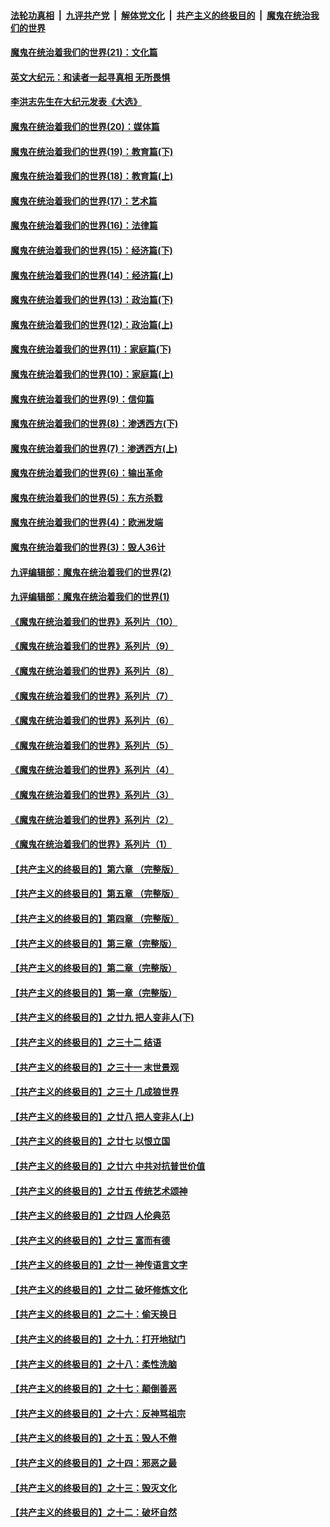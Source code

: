 

####  [法轮功真相](../../../../basic/blob/master/README.md?t=12280302) &nbsp;|&nbsp; [九评共产党](../../../../9ping.md/blob/master/README.md?t=12280302) &nbsp;|&nbsp; [解体党文化](../../../../jtdwh.md/blob/master/README.md?t=12280302)  &nbsp;|&nbsp; [共产主义的终极目的](../../../../gczydzjmd.md/blob/master/README.md?t=12280302) &nbsp;|&nbsp; [魔鬼在统治我们的世界](../../../../mgztzwmdsj.md/blob/master/README.md?t=12280302) 

#### [魔鬼在统治着我们的世界(21)：文化篇](../pages/nsc422/n10597706.md?t=12280302) 

#### [英文大纪元：和读者一起寻真相 无所畏惧](../pages/nsc422/n12542027.md?t=12280302) 

#### [李洪志先生在大纪元发表《大选》](../pages/nsc422/n12534746.md?t=12280302) 

#### [魔鬼在统治着我们的世界(20)：媒体篇](../pages/nsc422/n10586579.md?t=12280302) 

#### [魔鬼在统治着我们的世界(19)：教育篇(下)](../pages/nsc422/n10564808.md?t=12280302) 

#### [魔鬼在统治着我们的世界(18)：教育篇(上)](../pages/nsc422/n10526970.md?t=12280302) 

#### [魔鬼在统治着我们的世界(17)：艺术篇](../pages/nsc422/n10499093.md?t=12280302) 

#### [魔鬼在统治着我们的世界(16)：法律篇](../pages/nsc422/n10485969.md?t=12280302) 

#### [魔鬼在统治着我们的世界(15)：经济篇(下)](../pages/nsc422/n10469975.md?t=12280302) 

#### [魔鬼在统治着我们的世界(14)：经济篇(上)](../pages/nsc422/n10457370.md?t=12280302) 

#### [魔鬼在统治着我们的世界(13)：政治篇(下)](../pages/nsc422/n10448270.md?t=12280302) 

#### [魔鬼在统治着我们的世界(12)：政治篇(上)](../pages/nsc422/n10444576.md?t=12280302) 

#### [魔鬼在统治着我们的世界(11)：家庭篇(下)](../pages/nsc422/n10440961.md?t=12280302) 

#### [魔鬼在统治着我们的世界(10)：家庭篇(上)](../pages/nsc422/n10435448.md?t=12280302) 

#### [魔鬼在统治着我们的世界(9)：信仰篇](../pages/nsc422/n10432159.md?t=12280302) 

#### [魔鬼在统治着我们的世界(8)：渗透西方(下)](../pages/nsc422/n10429603.md?t=12280302) 

#### [魔鬼在统治着我们的世界(7)：渗透西方(上)](../pages/nsc422/n10426013.md?t=12280302) 

#### [魔鬼在统治着我们的世界(6)：输出革命](../pages/nsc422/n10421536.md?t=12280302) 

#### [魔鬼在统治着我们的世界(5)：东方杀戮](../pages/nsc422/n10417707.md?t=12280302) 

#### [魔鬼在统治着我们的世界(4)：欧洲发端](../pages/nsc422/n10414890.md?t=12280302) 

#### [魔鬼在统治着我们的世界(3)：毁人36计](../pages/nsc422/n10411583.md?t=12280302) 

#### [九评编辑部：魔鬼在统治着我们的世界(2)](../pages/nsc422/n10410036.md?t=12280302) 

#### [九评编辑部：魔鬼在统治着我们的世界(1)](../pages/nsc422/n10406825.md?t=12280302) 

#### [《魔鬼在统治着我们的世界》系列片（10）](../pages/nsc422/n12292670.md?t=12280302) 

#### [《魔鬼在统治着我们的世界》系列片（9）](../pages/nsc422/n12290859.md?t=12280302) 

#### [《魔鬼在统治着我们的世界》系列片（8）](../pages/nsc422/n12287445.md?t=12280302) 

#### [《魔鬼在统治着我们的世界》系列片（7）](../pages/nsc422/n12283425.md?t=12280302) 

#### [《魔鬼在统治着我们的世界》系列片（6）](../pages/nsc422/n12282314.md?t=12280302) 

#### [《魔鬼在统治着我们的世界》系列片（5）](../pages/nsc422/n12281419.md?t=12280302) 

#### [《魔鬼在统治着我们的世界》系列片（4）](../pages/nsc422/n12274024.md?t=12280302) 

#### [《魔鬼在统治着我们的世界》系列片（3）](../pages/nsc422/n12271322.md?t=12280302) 

#### [《魔鬼在统治着我们的世界》系列片（2）](../pages/nsc422/n12269049.md?t=12280302) 

#### [《魔鬼在统治着我们的世界》系列片（1）](../pages/nsc422/n12267575.md?t=12280302) 

#### [【共产主义的终极目的】第六章 （完整版）](../pages/nsc422/n11428913.md?t=12280302) 

#### [【共产主义的终极目的】第五章 （完整版）](../pages/nsc422/n11428912.md?t=12280302) 

#### [【共产主义的终极目的】第四章 （完整版）](../pages/nsc422/n11428907.md?t=12280302) 

#### [【共产主义的终极目的】第三章（完整版）](../pages/nsc422/n11428848.md?t=12280302) 

#### [【共产主义的终极目的】第二章（完整版）](../pages/nsc422/n11428831.md?t=12280302) 

#### [【共产主义的终极目的】第一章（完整版）](../pages/nsc422/n11417651.md?t=12280302) 

#### [【共产主义的终极目的】之廿九 把人变非人(下)](../pages/nsc422/n11344140.md?t=12280302) 

#### [【共产主义的终极目的】之三十二 结语](../pages/nsc422/n11360535.md?t=12280302) 

#### [【共产主义的终极目的】之三十一 末世景观](../pages/nsc422/n11351129.md?t=12280302) 

#### [【共产主义的终极目的】之三十 几成狼世界](../pages/nsc422/n11348280.md?t=12280302) 

#### [【共产主义的终极目的】之廿八 把人变非人(上)](../pages/nsc422/n11340492.md?t=12280302) 

#### [【共产主义的终极目的】之廿七 以恨立国](../pages/nsc422/n11336944.md?t=12280302) 

#### [【共产主义的终极目的】之廿六 中共对抗普世价值](../pages/nsc422/n11324785.md?t=12280302) 

#### [【共产主义的终极目的】之廿五 传统艺术颂神](../pages/nsc422/n11296396.md?t=12280302) 

#### [【共产主义的终极目的】之廿四 人伦典范](../pages/nsc422/n11296397.md?t=12280302) 

#### [【共产主义的终极目的】之廿三 富而有德](../pages/nsc422/n11283598.md?t=12280302) 

#### [【共产主义的终极目的】之廿一 神传语言文字](../pages/nsc422/n11263265.md?t=12280302) 

#### [【共产主义的终极目的】之廿二 破坏修炼文化](../pages/nsc422/n11245728.md?t=12280302) 

#### [【共产主义的终极目的】之二十：偷天换日](../pages/nsc422/n11238846.md?t=12280302) 

#### [【共产主义的终极目的】之十九：打开地狱门](../pages/nsc422/n11206376.md?t=12280302) 

#### [【共产主义的终极目的】之十八：柔性洗脑](../pages/nsc422/n11199994.md?t=12280302) 

#### [【共产主义的终极目的】之十七：颠倒善恶](../pages/nsc422/n11179782.md?t=12280302) 

#### [【共产主义的终极目的】之十六：反神骂祖宗](../pages/nsc422/n11166798.md?t=12280302) 

#### [【共产主义的终极目的】之十五：毁人不倦](../pages/nsc422/n11166792.md?t=12280302) 

#### [【共产主义的终极目的】之十四：邪恶之最](../pages/nsc422/n11150249.md?t=12280302) 

#### [【共产主义的终极目的】之十三：毁灭文化](../pages/nsc422/n11135227.md?t=12280302) 

#### [【共产主义的终极目的】之十二：破坏自然](../pages/nsc422/n11135214.md?t=12280302) 


